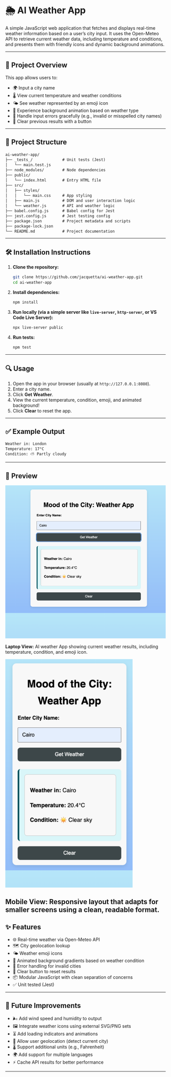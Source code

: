# 🌦️ AI Weather App

A simple JavaScript web application that fetches and displays real-time weather information based on a user’s city input. It uses the Open-Meteo API to retrieve current weather data, including temperature and conditions, and presents them with friendly icons and dynamic background animations.

---

## 🚀 Project Overview

This app allows users to:

- 🌍 Input a city name
- 🌡 View current temperature and weather conditions
- 🌤 See weather represented by an emoji icon
- 🎨 Experience background animation based on weather type
- 🚫 Handle input errors gracefully (e.g., invalid or misspelled city names)
- 🔁 Clear previous results with a button

---

## 📁 Project Structure

```
ai-weather-app/
├── _tests_/             # Unit tests (Jest)
│   └── main.test.js
├── node_modules/        # Node dependencies
├── public/
│   └── index.html       # Entry HTML file
├── src/
│   ├── styles/
│   │   └── main.css     # App styling
│   ├── main.js          # DOM and user interaction logic
│   └── weather.js       # API and weather logic
├── babel.config.js      # Babel config for Jest
├── jest.config.js       # Jest testing config
├── package.json         # Project metadata and scripts
├── package-lock.json
└── README.md            # Project documentation
```

---

## 🛠️ Installation Instructions

1. **Clone the repository:**

   ```bash
   git clone https://github.com/jacquetta/ai-weather-app.git
   cd ai-weather-app
   ```

2. **Install dependencies:**

   ```bash
   npm install
   ```

3. **Run locally (via a simple server like `live-server`, `http-server`, or VS Code Live Server):**

   ```bash
   npx live-server public
   ```

4. **Run tests:**

   ```bash
   npm test
   ```

---

## 🔍 Usage

1. Open the app in your browser (usually at `http://127.0.0.1:8080`).
2. Enter a city name.
3. Click **Get Weather**.
4. View the current temperature, condition, emoji, and animated background!
5. Click **Clear** to reset the app.

---

## ✅ Example Output

```
Weather in: London
Temperature: 17°C
Condition: ⛅️ Partly cloudy
```

---

## 🌈 Preview

<img src="/assets/images/Mood_of_the_City_Weather_App_Results.png" alt="Laptop view of Mood of the City weather app" width="600">

**Laptop View:** AI weather App showing current weather results, including temperature, condition, and emoji icon.

<img src="/assets/images/Mood_of_the_City_Weather_App_Results_Mobile.png" alt="Mobile view of Mood of the City weather app" width="400">

**Mobile View:** Responsive layout that adapts for smaller screens using a clean, readable format.
---

## ✨ Features

- 🌐 Real-time weather via Open-Meteo API
- 🗺 City geolocation lookup
- 🌤️ Weather emoji icons
- 🎨 Animated background gradients based on weather condition
- 🚫 Error handling for invalid cities
- 🔁 Clear button to reset results
- 📦 Modular JavaScript with clean separation of concerns
- ✅ Unit tested (Jest)

---

## 🔮 Future Improvements

- 🌬 Add wind speed and humidity to output
- 🖼 Integrate weather icons using external SVG/PNG sets
- ⏳ Add loading indicators and animations
- 📍 Allow user geolocation (detect current city)
- 🌡 Support additional units (e.g., Fahrenheit)
- 🌍 Add support for multiple languages
- ⚡ Cache API results for better performance
---

